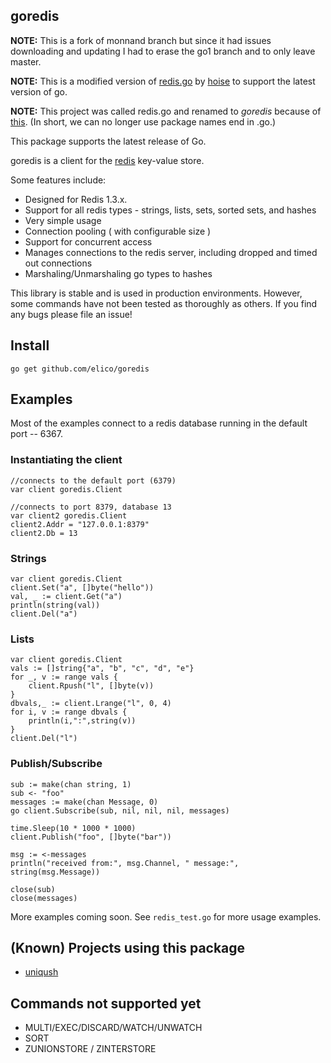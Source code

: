 ## goredis

**NOTE:** This is a fork of monnand branch but since it had issues downloading and updating I had to erase the go1 branch and to only leave master.

**NOTE:** This is a modified version of [redis.go](https://github.com/hoisie/redis.go) by [hoise](https://github.com/hoisie) to support the latest version of go.

**NOTE:** This project was called redis.go and renamed to *goredis* because of [this](https://groups.google.com/forum/?fromgroups#!topic/golang-nuts/dnOK9j5Fvn4). (In short, we can no longer use package names end in .go.)

This package supports the latest release of Go.

goredis is a client for the [redis](http://github.com/antirez/redis) key-value store. 

Some features include:

* Designed for Redis 1.3.x. 
* Support for all redis types - strings, lists, sets, sorted sets, and hashes
* Very simple usage
* Connection pooling ( with configurable size )
* Support for concurrent access
* Manages connections to the redis server, including dropped and timed out connections
* Marshaling/Unmarshaling go types to hashes

This library is stable and is used in production environments. However, some commands have not been tested as thoroughly as others. If you find any bugs please file an issue!

## Install

    go get github.com/elico/goredis

## Examples

Most of the examples connect to a redis database running in the default port -- 6367. 

### Instantiating the client

    //connects to the default port (6379)
    var client goredis.Client 
     
    //connects to port 8379, database 13
    var client2 goredis.Client
    client2.Addr = "127.0.0.1:8379"
    client2.Db = 13

### Strings 

    var client goredis.Client
    client.Set("a", []byte("hello"))
    val, _ := client.Get("a")
    println(string(val))
    client.Del("a")

### Lists

    var client goredis.Client
    vals := []string{"a", "b", "c", "d", "e"}
    for _, v := range vals {
        client.Rpush("l", []byte(v))
    }
    dbvals,_ := client.Lrange("l", 0, 4)
    for i, v := range dbvals {
        println(i,":",string(v))
    }
    client.Del("l")

### Publish/Subscribe
    sub := make(chan string, 1)
    sub <- "foo"
    messages := make(chan Message, 0)
    go client.Subscribe(sub, nil, nil, nil, messages)

    time.Sleep(10 * 1000 * 1000)
    client.Publish("foo", []byte("bar"))

    msg := <-messages
    println("received from:", msg.Channel, " message:", string(msg.Message))

    close(sub)
    close(messages)


More examples coming soon. See `redis_test.go` for more usage examples.

## (Known) Projects using this package

- [uniqush](http://github.com/elico/uniqush)


## Commands not supported yet

* MULTI/EXEC/DISCARD/WATCH/UNWATCH
* SORT
* ZUNIONSTORE / ZINTERSTORE

